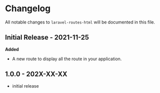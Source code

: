 # Changelog

All notable changes to `laravel-routes-html` will be documented in this file.

## Initial Release - 2021-11-25

**Added**

- A new route to display all the route in your application.

## 1.0.0 - 202X-XX-XX

- initial release
